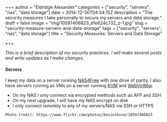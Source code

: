 +++
author = "Eldridge Alexander"
categories = ["security", "servers", "nas", "data storage"]
date = 2014-12-30T04:54:15Z
description = "The security measures I take personally to secure my servers and data storage."
draft = false
image = "img/10597406823_e1e624c732_z-1.jpg"
slug = "security-measure-servers-and-data-storage"
tags = ["security", "servers", "nas", "data storage"]
title = "Security Measures: Servers and Data Storage"

+++

*This is a brief description of my security practices. I will make several posts and write updates as I make changes.*
#### Servers

I keep my data on a server running [NAS4Free](http://www.nas4free.org/) with one drive of parity. I also have servers running as VMs on a server running [KVM](http://www.linux-kvm.org/page/Main_Page) and [WebVirtMgr](http://www.webvirtmgr.net).

* On my NAS I only connect via encrypted methods such as AFP and SSH
* On my next upgrade, I will have my NAS encrypt on disk
* I only connect remotely to any of my servers/NAS via SSH or HTTPS

`Photo Credit: https://www.flickr.com/photos/kevinshine/10597406823`
